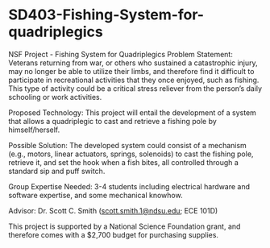 # SD403-Fishing-System-for-quadriplegics

NSF Project - Fishing System for Quadriplegics 
Problem Statement: Veterans returning from war, or others who sustained a catastrophic injury, may no longer be able to utilize their limbs, and therefore find it difficult to participate in recreational activities that they once enjoyed, such as fishing. This type of activity could be a critical stress reliever from the person’s daily schooling or work activities. 

Proposed Technology: This project will entail the development of a system that allows a quadriplegic to cast and retrieve a fishing pole by himself/herself. 

Possible Solution: The developed system could consist of a mechanism (e.g., motors, linear actuators, springs, solenoids) to cast the fishing pole, retrieve it, and set the hook when a fish bites, all controlled through a standard sip and puff switch. 

Group Expertise Needed: 3-4 students including electrical hardware and software expertise, and some mechanical knowhow. 

Advisor: Dr. Scott C. Smith (scott.smith.1@ndsu.edu; ECE 101D) 

This project is supported by a National Science Foundation grant, and therefore comes with a $2,700 budget for purchasing supplies. 
